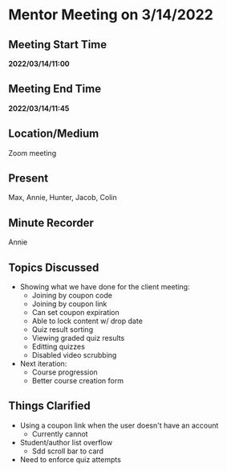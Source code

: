 # Mentor Meeting on 3/14/2022

## Meeting Start Time

**2022/03/14/11:00**

## Meeting End Time

**2022/03/14/11:45**

## Location/Medium

Zoom meeting

## Present
Max, Annie, Hunter, Jacob, Colin

## Minute Recorder
Annie

## Topics Discussed
- Showing what we have done for the client meeting:
  - Joining by coupon code
  - Joining by coupon link
  - Can set coupon expiration
  - Able to lock content w/ drop date
  - Quiz result sorting
  - Viewing graded quiz results
  - Editting quizzes
  - Disabled video scrubbing
- Next iteration: 
  - Course progression
  - Better course creation form

## Things Clarified
- Using a coupon link when the user doesn't have an account
  - Currently cannot
- Student/author list overflow
  - Sdd scroll bar to card 
- Need to enforce quiz attempts
